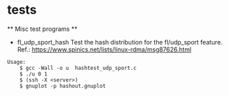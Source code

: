 # tests
** Misc test programs **

* fl_udp_sport_hash
Test the hash distribution for the fl/udp_sport feature. Ref.: https://www.spinics.net/lists/linux-rdma/msg87626.html
```
Usage:
    $ gcc -Wall -o u  hashtest_udp_sport.c
    $ ./u 0 1
    $ (ssh -X <server>)
    $ gnuplot -p hashout.gnuplot
```
